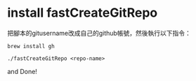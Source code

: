 # install fastCreateGitRepo

把腳本的gitusername改成自己的github帳號，然後執行以下指令：

```
brew install gh
```

```
./fastCreateGitRepo <repo-name>
```

and Done!
